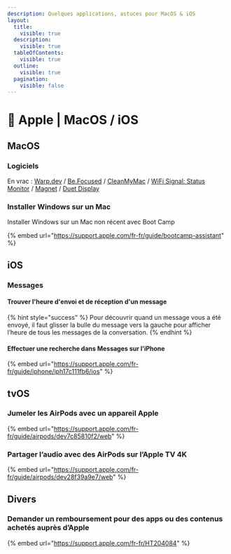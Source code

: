 ```yaml
---
description: Quelques applications, astuces pour MacOS & iOS
layout:
  title:
    visible: true
  description:
    visible: true
  tableOfContents:
    visible: true
  outline:
    visible: true
  pagination:
    visible: false
---
```


# 🍏 Apple | MacOS / iOS

## MacOS

### Logiciels

En vrac : [Warp.dev](https://www.warp.dev/) / [Be.Focused](https://apps.apple.com/fr/app/be-focused-focus-timer/id973134470) / [CleanMyMac](https://apps.apple.com/fr/app/cleanmymac-x/id1339170533) / [WiFi Signal: Status Monitor](https://apps.apple.com/fr/app/wifi-signal-status-monitor/id525912054?mt=12) / [Magnet](https://apps.apple.com/fr/app/magnet/id441258766) / [Duet Display](https://www.duetdisplay.com)

### Installer Windows sur un Mac

Installer Windows sur un Mac non récent avec Boot Camp

{% embed url="https://support.apple.com/fr-fr/guide/bootcamp-assistant" %}

## iOS

### Messages

#### Trouver l'heure d'envoi et de réception d'un message

{% hint style="success" %}
Pour découvrir quand un message vous a été envoyé, il faut glisser la bulle du message vers la gauche pour afficher l’heure de tous les messages de la conversation.
{% endhint %}

#### Effectuer une recherche dans Messages sur l’iPhone

{% embed url="https://support.apple.com/fr-fr/guide/iphone/iph17c111fb6/ios" %}

## tvOS

### Jumeler les AirPods avec un appareil Apple

{% embed url="https://support.apple.com/fr-fr/guide/airpods/dev7c85810f2/web" %}

### Partager l’audio avec des AirPods sur l’Apple TV 4K

{% embed url="https://support.apple.com/fr-fr/guide/airpods/dev28f39a9e7/web" %}

## Divers

### Demander un remboursement pour des apps ou des contenus achetés auprès d’Apple

{% embed url="https://support.apple.com/fr-fr/HT204084" %}

